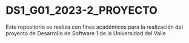 # DS1_G01_2023-2_PROYECTO
Este repositorio se realiza con fines académicos para la realización del proyecto de Desarrollo de Software 1 de la Universidad del Valle 

